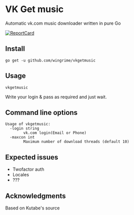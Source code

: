 # VK Get music

Automatic vk.com music downloader written in pure Go

[![ReportCard](http://goreportcard.com/badge/wingrime/vkgetmusic)](http://goreportcard.com/report/wingrime/vkgetmusic)

## Install

```
go get -u github.com/wingrime/vkgetmusic
```

## Usage

```
vkgetmusic
```
Write your login & pass as required and just wait.

## Command line options
```
Usage of vkgetmusic:
  -login string
    	vk.com login(Email or Phone)
  -maxcon int
    	Maximum number of download threads (default 10)

``` 
## Expected issues
* Twofactor auth
* Locales
* ???
## Acknowledgments
Based on Kutabe's source
